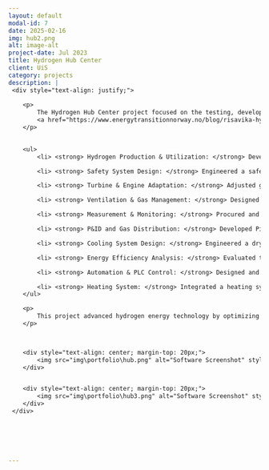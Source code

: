 ```yaml
---
layout: default
modal-id: 7
date: 2025-02-16
img: hub2.png
alt: image-alt
project-date: Jul 2023
title: Hydrogen Hub Center
client: UiS
category: projects
description: |
 <div style="text-align: justify;">
   
    <p>
        The Hydrogen Hub Center project focused on the testing, development, and production of hydrogen, as well as optimizing its utilization in energy systems. The project included designing a comprehensive safety and control system for hydrogen handling, integrating turbines and gas engines capable of burning hydrogen, and evaluating energy efficiency through hydrogen production and combustion cycles.
        <a href="https://www.energytransitionnorway.no/blog/risavika-hydrogen-hub-project-partners-go-public-with-plans-to-revitalize-old-gas-center"> More info. </a>
    </p>

    
    <ul>
        <li> <strong> Hydrogen Production & Utilization: </strong> Developed and tested hydrogen production through electrolysis, with subsequent combustion in gas turbines and engines to assess energy efficiency and system performance.</li>

        <li> <strong> Safety System Design: </strong> Engineered a safety framework for hydrogen storage and utilization, incorporating gas detection, automated shutdown mechanisms, and explosion risk mitigation strategies.</li>

        <li> <strong> Turbine & Engine Adaptation: </strong> Adjusted gas turbines and engines to operate efficiently with hydrogen as a fuel source, ensuring optimal combustion and performance.</li>

        <li> <strong> Ventilation & Gas Management: </strong> Designed and implemented a ventilation system for hydrogen storage and operational spaces to maintain safe gas concentration levels.</li>

        <li> <strong> Measurement & Monitoring: </strong> Procured and integrated sensors, gas detectors, and measuring devices for real-time monitoring of hydrogen flow, pressure, and combustion parameters.</li>

        <li> <strong> P&ID and Gas Distribution: </strong> Developed Piping & Instrumentation Diagrams (P&ID) for integrating hydrogen supply with two turbines, a gas engine, and an electrolyzer.</li>

        <li> <strong> Cooling System Design: </strong> Engineered a dry-cooler-based cooling system for turbines, gas engines, and electrolyzers to optimize thermal performance and operational stability.</li>

        <li> <strong> Energy Efficiency Analysis: </strong> Evaluated the efficiency of hydrogen energy conversion by analyzing the complete cycle from electrolysis to combustion, identifying optimization opportunities.</li>

        <li> <strong> Automation & PLC Control: </strong> Designed and implemented a control system using Programmable Logic Controllers (PLCs) to automate hydrogen production, safety systems, and combustion processes.</li>

        <li> <strong> Heating System: </strong> Integrated a heating system for hydrogen storage containers to maintain operational reliability in varying environmental conditions.</li>
    </ul>

    <p>
        This project advanced hydrogen energy technology by optimizing the production, storage, and combustion of hydrogen in gas turbines and engines. The implemented safety measures and control systems ensured reliable operation while maximizing energy efficiency in hydrogen-based power generation.
    </p>


 
    <div style="text-align: center; margin-top: 20px;">
        <img src="img\portfolio\hub.png" alt="Software Screenshot" style="max-width: 100%; height: auto; border: 1px solid #ddd; border-radius: 5px; padding: 5px;">
    </div>


    <div style="text-align: center; margin-top: 20px;">
        <img src="img\portfolio\hub3.png" alt="Software Screenshot" style="max-width: 100%; height: auto; border: 1px solid #ddd; border-radius: 5px; padding: 5px;">
    </div>
 </div>






---
```

